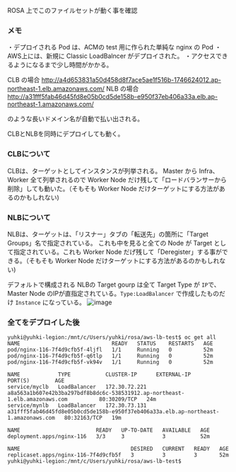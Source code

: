 ROSA 上でこのファイルセットが動く事を確認


### メモ
・デプロイされる Pod は、ACMの test 用に作られた単純な nginx の Pod
・AWS上には、新規に Classic LoadBalncer がデプロイされた。
・アクセスできるようになるまで少し時間がかかる。

CLB の場合
http://a4d653831a50d458d8f7ace5ae1f516b-1746624012.ap-northeast-1.elb.amazonaws.com/
NLB の場合 
http://a31fff5fab46d45fd8e05b0cd5de158b-e950f37eb406a33a.elb.ap-northeast-1.amazonaws.com/

のような長いドメイン名が自動で払い出される。

CLBとNLBを同時にデプロイしても動く。

### CLBについて
CLBは、ターゲットとしてインスタンスが列挙される。
Master から Infra、Worker 全て列挙されるので Worker Node だけ残して「ロードバランサーから削除」しても動いた。（そもそも Worker Node だけターゲットにする方法があるのかもしれない)

### NLBについて

NLBは、ターゲットは、「リスナー」タブの「転送先」の箇所に「Target Groups」名で指定されている。
これも中を見ると全ての Node が Target として指定されている。これも Worker Node だげ残して「Deregister」する事ができる。（そもそも Worker Node だけターゲットにする方法があるのかもしれない)

デフォルトで構成される NLBの Target gourp は全て Target Type が `IP`で、Master Node のIPが直指定されている。`Type:LoadBalancer` で作成したものだけ `Instance` になっている。
![image](https://user-images.githubusercontent.com/8530492/146731278-ccaa885d-f525-476a-a0b7-f2909b72bba6.png)



### 全てをデプロイした後

```
yuhki@yuhki-legion:/mnt/c/Users/yuhki/rosa/aws-lb-test$ oc get all
NAME                             READY   STATUS    RESTARTS   AGE
pod/nginx-116-7f4d9cfb5f-4ljfl   1/1     Running   0          52m
pod/nginx-116-7f4d9cfb5f-q6tlp   1/1     Running   0          52m
pod/nginx-116-7f4d9cfb5f-vk94v   1/1     Running   0          52m

NAME            TYPE           CLUSTER-IP      EXTERNAL-IP                                                                          PORT(S)        AGE
service/myclb   LoadBalancer   172.30.72.221   a8a563a1b607e42b3ba297bdf8b8dc6c-538531912.ap-northeast-1.elb.amazonaws.com          80:30209/TCP   24m
service/mynlb   LoadBalancer   172.30.73.131   a31fff5fab46d45fd8e05b0cd5de158b-e950f37eb406a33a.elb.ap-northeast-1.amazonaws.com   80:32163/TCP   19m

NAME                        READY   UP-TO-DATE   AVAILABLE   AGE
deployment.apps/nginx-116   3/3     3            3           52m

NAME                                   DESIRED   CURRENT   READY   AGE
replicaset.apps/nginx-116-7f4d9cfb5f   3         3         3       52m
yuhki@yuhki-legion:/mnt/c/Users/yuhki/rosa/aws-lb-test$
```
